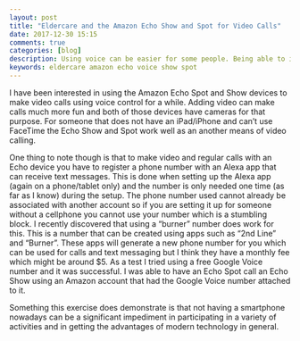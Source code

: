 ```yaml
---
layout: post
title: "Eldercare and the Amazon Echo Show and Spot for Video Calls"
date: 2017-12-30 15:15
comments: true
categories: [blog]
description: Using voice can be easier for some people. Being able to initiate video calls by voice is even better. The Amazon Echo Show and Spot devices can do that.
keywords: eldercare amazon echo voice show spot
---
```

I have been interested in using the Amazon Echo Spot and Show devices to make video calls using voice control for a while.
Adding video can make calls much more fun and both of those devices have cameras for that purpose.
For someone that does not have an iPad/iPhone and can’t use FaceTime the Echo Show and Spot work well as an another means of video calling.

One thing to note though is that to make video and regular calls with an Echo device you have to register a phone number with an Alexa app that can receive text messages.
This is done when setting up the Alexa app (again on a phone/tablet only) and the number is only needed one time (as far as I know) during the setup.
The phone number used cannot already be associated with another account so if you are setting it up for someone without a cellphone you cannot use your number which is a stumbling block.
I recently discovered that using a “burner” number does work for this.
This is a number that can be created using apps such as “2nd Line” and “Burner”.
These apps will generate a new phone number for you which can be used for calls and text messaging but I think they have a monthly fee which might be around $5.
As a test I tried using a free Google Voice number and it was successful.
I was able to have an Echo Spot call an Echo Show using an Amazon account that had the Google Voice number attached to it.

Something this exercise does demonstrate is that not having a smartphone nowadays can be a significant impediment in participating in a variety of activities and in getting the advantages of modern technology in general.
